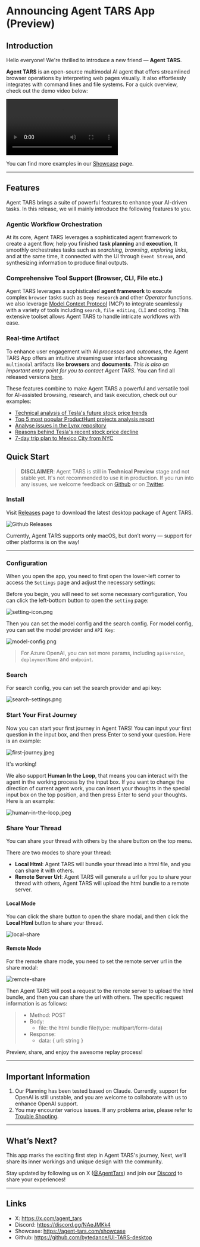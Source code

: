 # Announcing Agent TARS App (Preview)

## Introduction

Hello everyone! We're thrilled to introduce a new friend — **Agent TARS**.

**Agent TARS** is an open-source multimodal AI agent that offers streamlined browser operations by interpreting web pages visually. It also effortlessly integrates with command lines and file systems. For a quick overview, check out the demo video below:

<div className="bg-gray-900 w-full h-500 rounded-lg overflow-hidden">
  <video
    autoPlay
    loop
    controls
    playsInline
    className="w-full h-full bg-gray-200">
    <source
      src="https://github.com/user-attachments/assets/5bfed86f-7201-4fe2-b33b-d93a591c35c8"
      type="video/mp4"
    />
  </video>
</div>

You can find more examples in our [Showcase](https://agent-tars.com/showcase) page.

---

## Features

Agent TARS brings a suite of powerful features to enhance your AI-driven tasks. In this release, we will mainly introduce the following features to you.

### Agentic Workflow Orchestration

At its core, Agent TARS leverages a sophisticated agent framework to create a agent flow, help you finished **task planning** and **execution**, It smoothly orchestrates tasks such as _searching_, _browsing_, _exploring links_, and at the same time, it connected with the UI through `Event Stream`, and synthesizing information to produce final outputs.

### Comprehensive Tool Support (Browser, CLI, File etc.)

Agent TARS leverages a sophisticated **agent framework** to execute complex `browser` tasks such as `Deep Research` and other _Operator_ functions. we also leverage [Model Context Protocol](https://www.anthropic.com/news/model-context-protocol) (MCP) to integrate seamlessly with a variety of tools including `search`, `file editing`, `CLI` and coding. This extensive toolset allows Agent TARS to handle intricate workflows with ease.

### Real-time Artifact

To enhance user engagement with AI _processes_ and _outcomes_, the Agent TARS App offers an intuitive streaming user interface showcasing `multimodal` artifacts like **browsers** and **documents**. _This is also an important entry point for you to contact Agent TARS_. You can find all released versions [here](https://github.com/bytedance/UI-TARS-desktop/releases?q=Agent+Tars&expanded=true).

These features combine to make Agent TARS a powerful and versatile tool for AI-assisted browsing, research, and task execution, check out our examples:

- [Technical analysis of Tesla's future stock price trends](/showcase/tesla-stock-technical-analysis)
- [Top 5 most popular ProductHunt projects analysis report](/showcase/producthunt-top-projects-analysis)
- [Analyse issues in the Lynx repository](/showcase/lynx-repository-issues-report)
- [Reasons behind Tesla's recent stock price decline
  ](/showcase/tesla-stock-decline-reasons)
- [7-day trip plan to Mexico City from NYC](/showcase/7-day-trip-plan-to-mexico-city)

## Quick Start

> **DISCLAIMER**: Agent TARS is still in **Technical Preview** stage and not stable yet. It's not recommended to use it in production. If you run into any issues, we welcome feedback on [Github](https://github.com/bytedance/UI-TARS-desktop) or on [Twitter](https://x.com/agent_tars).

### Install

Visit [Releases](https://github.com/bytedance/UI-TARS-desktop/releases?q=Agent+Tars&expanded=true) page to download the latest desktop package of Agent TARS.

![Github Releases](https://sf16-sg.tiktokcdn.com/obj/eden-sg/psvhouloj/images/releases.png)

Currently, Agent TARS supports only macOS, but don’t worry — support for other platforms is on the way!

---

### Configuration

When you open the app, you need to first open the lower-left corner to access the `Settings` page and adjust the necessary settings:

Before you begin, you will need to set some necessary configuration, You can click the left-bottom button to open the `setting` page:

![setting-icon.png](https://lf3-static.bytednsdoc.com/obj/eden-cn/uhbfnupenuhf/agent-tars/setting-icon.jpeg)

Then you can set the model config and the search config. For model config, you can set the model provider and `API Key`:

![model-config.png](https://lf3-static.bytednsdoc.com/obj/eden-cn/uhbfnupenuhf/agent-tars/model-setting.jpeg)

> For Azure OpenAI, you can set more params, including `apiVersion`, `deploymentName` and `endpoint`.

### Search

For search config, you can set the search provider and api key:

![search-settings.png](https://lf3-static.bytednsdoc.com/obj/eden-cn/uhbfnupenuhf/agent-tars/search-setting.jpeg)

### Start Your First Journey

Now you can start your first journey in Agent TARS! You can input your first question in the input box, and then press Enter to send your question. Here is an example:

![first-journey.jpeg](https://lf3-static.bytednsdoc.com/obj/eden-cn/uhbfnupenuhf/agent-tars/start-journey.jpeg)

It's working!

We also support **Human In the Loop**, that means you can interact with the agent in the working process by the input box. If you want to change the direction of current agent work, you can insert your thoughts in the special input box on the top position, and then press Enter to send your thoughts. Here is an example:

![human-in-the-loop.jpeg](https://lf3-static.bytednsdoc.com/obj/eden-cn/uhbfnupenuhf/agent-tars/human-in-the-loop.jpeg)

### Share Your Thread

You can share your thread with others by the share button on the top menu.

There are two modes to share your thread:

- **Local Html**: Agent TARS will bundle your thread into a html file, and you can share it with others.
- **Remote Server Url**: Agent TARS will generate a url for you to share your thread with others, Agent TARS will upload the html bundle to a remote server.

#### Local Mode

You can click the share button to open the share modal, and then click the **Local Html** button to share your thread.

![local-share](https://lf3-static.bytednsdoc.com/obj/eden-cn/uhbfnupenuhf/agent-tars/local-share.jpeg)

#### Remote Mode

For the remote share mode, you need to set the remote server url in the share modal:

![remote-share](https://lf3-static.bytednsdoc.com/obj/eden-cn/uhbfnupenuhf/agent-tars/remote-share.jpeg)

Then Agent TARS will post a request to the remote server to upload the html bundle, and then you can share the url with others. The specific request information is as follows:

> - Method: POST
> - Body:
>   - file: the html bundle file(type: multipart/form-data)
> - Response:
>   - data: { url: string }

Preview, share, and enjoy the awesome replay process!

---

## Important Information

1. Our Planning has been tested based on Claude. Currently, support for OpenAI is still unstable, and you are welcome to collaborate with us to enhance OpenAI support.
2. You may encounter various issues. If any problems arise, please refer to [Trouble Shooting](/doc/trouble-shooting).

---

## What’s Next?

This app marks the exciting first step in Agent TARS's journey, Next, we’ll share its inner workings and unique design with the community.

Stay updated by following us on X ([@AgentTars](https://x.com/agent_tars)) and join our [Discord](https://discord.gg/NAeJMKk4) to share your experiences!

---

## Links

- X: https://x.com/agent_tars
- Discord: https://discord.gg/NAeJMKk4
- Showcase: https://agent-tars.com/showcase
- Github: https://github.com/bytedance/UI-TARS-desktop
